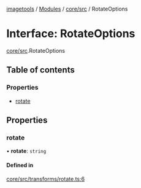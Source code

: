 [imagetools](../README.md) / [Modules](../modules.md) / [core/src](../modules/core_src.md) / RotateOptions

# Interface: RotateOptions

[core/src](../modules/core_src.md).RotateOptions

## Table of contents

### Properties

- [rotate](core_src.RotateOptions.md#rotate)

## Properties

### rotate

• **rotate**: `string`

#### Defined in

[core/src/transforms/rotate.ts:6](https://github.com/JonasKruckenberg/imagetools/blob/2fb948c/packages/core/src/transforms/rotate.ts#L6)
